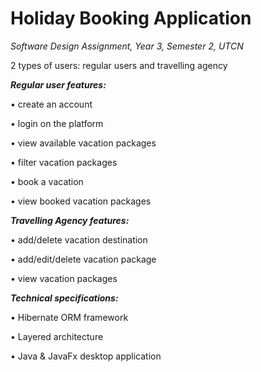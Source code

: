# Holiday Booking Application

_Software Design Assignment, Year 3, Semester 2, UTCN_

2 types of users: regular users and travelling agency

**_Regular user features:_**

• create an account 

• login on the platform

• view available vacation packages

• filter vacation packages

• book a vacation

• view booked vacation packages

**_Travelling Agency features:_**

• add/delete vacation destination

• add/edit/delete vacation package

• view vacation packages

**_Technical specifications:_** 

• Hibernate ORM framework

• Layered architecture

• Java & JavaFx desktop application
